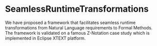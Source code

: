 # SeamlessRuntimeTransformations
We have proposed a framework that facilitates seamless runtime transformations from Natural Language requirements to Formal Methods. The framework is validated on a famous Z-Notation case study which is implemented in Eclipse XTEXT platform. 
